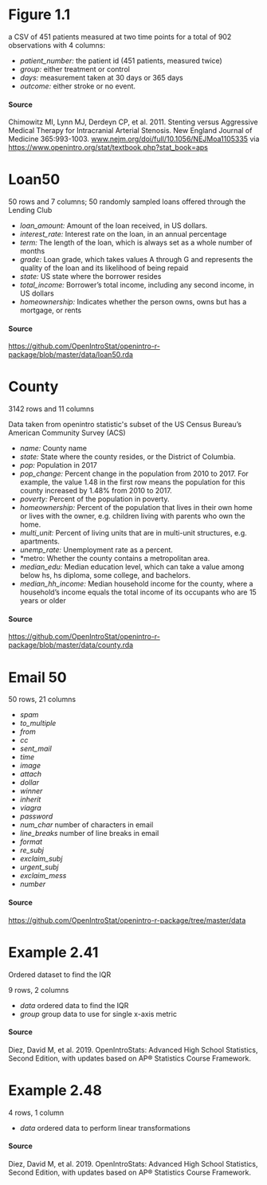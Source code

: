 # Figure 1.1

a CSV of 451 patients measured at two time points for a total of 902 observations with 4 columns: 

* *patient_number:* the patient id (451 patients, measured twice)
* *group:* either treatment or control
* *days:* measurement taken at 30 days or 365 days
* *outcome:* either stroke or no event.

#### Source
Chimowitz MI, Lynn MJ, Derdeyn CP, et al. 2011. Stenting versus Aggressive Medical Therapy for Intracranial
Arterial Stenosis. New England Journal of Medicine 365:993-1003. www.nejm.org/doi/full/10.1056/NEJMoa1105335 via https://www.openintro.org/stat/textbook.php?stat_book=aps

# Loan50

50 rows and 7 columns; 50 randomly sampled loans offered through the Lending Club 

* *loan_amount:* Amount of the loan received, in US dollars.
* *interest_rate:* Interest rate on the loan, in an annual percentage
* *term:* The length of the loan, which is always set as a whole number of months
* *grade:* Loan grade, which takes values A through G and represents the quality of the loan and its likelihood of being repaid
* *state:* US state where the borrower resides
* *total_income:* Borrower’s total income, including any second income, in US dollars
* *homeownership:* Indicates whether the person owns, owns but has a mortgage, or rents

#### Source
https://github.com/OpenIntroStat/openintro-r-package/blob/master/data/loan50.rda


# County

3142 rows and 11 columns

Data taken from openintro statistic's subset of the US Census Bureau’s American Community Survey (ACS)

* *name:* County name
* *state:* State where the county resides, or the District of Columbia.
* *pop:* Population in 2017
* *pop_change:* Percent change in the population from 2010 to 2017. For example, the value 1.48 in the first row means the population for this county increased by 1.48% from 2010 to 2017.
* *poverty:* Percent of the population in poverty.
* *homeownership:* Percent of the population that lives in their own home or lives with the owner, e.g. children living with parents who own the home.
* *multi_unit:* Percent of living units that are in multi-unit structures, e.g. apartments.
* *unemp_rate:* Unemployment rate as a percent.
* *metro: Whether the county contains a metropolitan area.
* *median_edu:* Median education level, which can take a value among below hs, hs diploma, some college, and bachelors.
* *median_hh_income:* Median household income for the county, where a household’s income equals the total income of its occupants who are 15 years or older

#### Source
https://github.com/OpenIntroStat/openintro-r-package/blob/master/data/county.rda

# Email 50

50 rows, 21 columns

* *spam*
* *to_multiple*
* *from*
* *cc*
* *sent_mail*
* *time*
* *image*
* *attach*
* *dollar*
* *winner*
* *inherit*
* *viagra*
* *password*
* *num_char* number of characters in email
* *line_breaks* number of line breaks in email
* *format*
* *re_subj*
* *exclaim_subj*
* *urgent_subj*
* *exclaim_mess*
* *number*


#### Source
https://github.com/OpenIntroStat/openintro-r-package/tree/master/data

# Example 2.41
Ordered dataset to find the IQR

9 rows, 2 columns

* *data* ordered data to find the IQR
* *group* group data to use for single x-axis metric 

#### Source
Diez, David M, et al. 2019. OpenIntroStats: Advanced High School Statistics, Second Edition, with updates based on AP® Statistics Course Framework. 

# Example 2.48

4 rows, 1 column

* *data* ordered data to perform linear transformations

#### Source
Diez, David M, et al. 2019. OpenIntroStats: Advanced High School Statistics, Second Edition, with updates based on AP® Statistics Course Framework. 